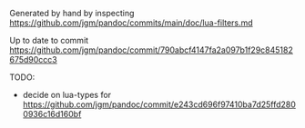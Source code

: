 Generated by hand by inspecting https://github.com/jgm/pandoc/commits/main/doc/lua-filters.md

Up to date to commit https://github.com/jgm/pandoc/commit/790abcf4147fa2a097b1f29c845182675d90ccc3

TODO:

- decide on lua-types for https://github.com/jgm/pandoc/commit/e243cd696f97410ba7d25ffd2800936c16d160bf
